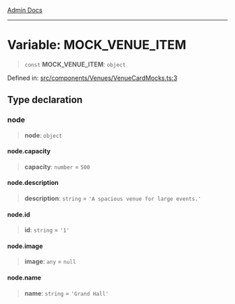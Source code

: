 [Admin Docs](/)

***

# Variable: MOCK\_VENUE\_ITEM

> `const` **MOCK\_VENUE\_ITEM**: `object`

Defined in: [src/components/Venues/VenueCardMocks.ts:3](https://github.com/PalisadoesFoundation/talawa-admin/blob/main/src/components/Venues/VenueCardMocks.ts#L3)

## Type declaration

### node

> **node**: `object`

#### node.capacity

> **capacity**: `number` = `500`

#### node.description

> **description**: `string` = `'A spacious venue for large events.'`

#### node.id

> **id**: `string` = `'1'`

#### node.image

> **image**: `any` = `null`

#### node.name

> **name**: `string` = `'Grand Hall'`
